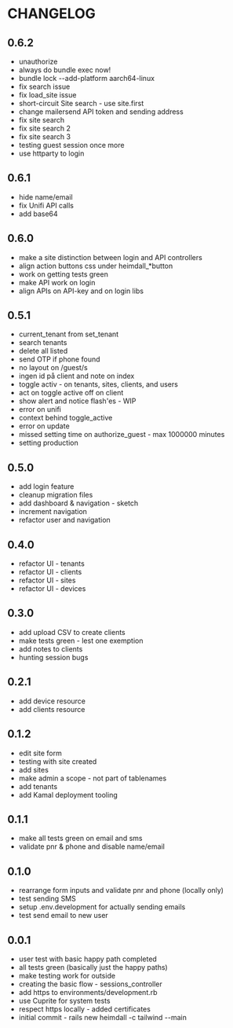 # CHANGELOG

## 0.6.2

- unauthorize
- always do bundle exec now!
- bundle lock --add-platform aarch64-linux
- fix search issue
- fix load_site issue
- short-circuit Site search - use site.first
- change mailersend API token and sending address
- fix site search
- fix site search 2
- fix site search 3
- testing guest session once more
- use httparty to login

## 0.6.1

- hide name/email
- fix Unifi API calls
- add base64

## 0.6.0

- make a site distinction between login and API controllers
- align action buttons css under heimdall_*button
- work on getting tests green
- make API work on login 
- align APIs on API-key and on login libs

## 0.5.1

- current_tenant from set_tenant
- search tenants
- delete all listed
- send OTP if phone found
- no layout on /guest/s
- ingen id på client and note on index
- toggle activ - on tenants, sites, clients, and users
- act on toggle active off on client
- show alert and notice flash'es - WIP
- error on unifi
- context behind toggle_active
- error on update
- missed setting time on authorize_guest - max 1000000 minutes
- setting production

## 0.5.0

- add login feature
- cleanup migration files
- add dashboard & navigation - sketch
- increment navigation
- refactor user and navigation

## 0.4.0

- refactor UI - tenants
- refactor UI - clients
- refactor UI - sites
- refactor UI - devices

## 0.3.0

- add upload CSV to create clients
- make tests green - lest one exemption
- add notes to clients
- hunting session bugs

## 0.2.1

- add device resource
- add clients resource

## 0.1.2

- edit site form
- testing with site created
- add sites
- make admin a scope - not part of tablenames
- add tenants
- add Kamal deployment tooling

## 0.1.1

- make all tests green on email and sms 
- validate pnr & phone and disable name/email

## 0.1.0

- rearrange form inputs and validate pnr and phone (locally only)
- test sending SMS
- setup .env.development for actually sending emails
- test send email to new user

## 0.0.1

- user test with basic happy path completed
- all tests green (basically just the happy paths)
- make testing work for outside
- creating the basic flow - sessions_controller
- add https to environments/development.rb
- use Cuprite for system tests
- respect https locally - added certificates
- initial commit - rails new heimdall -c tailwind --main

